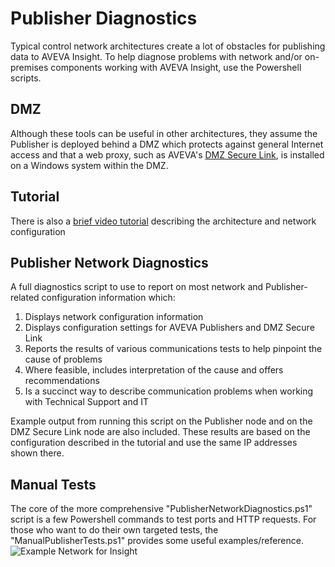 Publisher Diagnostics
=====================

Typical control network architectures create a lot of obstacles for publishing data to AVEVA Insight. To help diagnose problems with network and/or on-premises components working with AVEVA Insight, use the Powershell scripts.

DMZ
---
Although these tools can be useful in other architectures, they assume the Publisher is deployed behind a DMZ which protects against general Internet access and that a web proxy, such as AVEVA's [DMZ Secure Link](https://insight.connect.aveva.com/Downloads/InsightPublisher/DMZSecureLink.zip "free DMZ Secure Link download"), is installed on a Windows system within the DMZ. 

Tutorial
--------
There is also a [brief video tutorial](https://www.aveva.com/en/perspectives/blog/insight-dmz-securelink "Watch") describing the architecture and network configuration

Publisher Network Diagnostics
-----------------------------

A full diagnostics script to use to report on most network and Publisher-related configuration information which:

1. Displays network configuration information
1. Displays configuration settings for AVEVA Publishers and DMZ Secure Link
1. Reports the results of various communications tests to help pinpoint the cause of problems
1. Where feasible, includes interpretation of the cause and offers recommendations
1. Is a succinct way to describe communication problems when working with Technical Support and IT

Example output from running this script on the Publisher node and on the DMZ Secure Link node are also included. These results are based on the configuration described in the tutorial and use the same IP addresses shown there.

Manual Tests
------------
The core of the more comprehensive "PublisherNetworkDiagnostics.ps1" script is a few Powershell commands to test ports and HTTP requests. For those who want to do their own targeted tests, the "ManualPublisherTests.ps1" provides some useful examples/reference.
![Example Network for Insight](https://user-images.githubusercontent.com/20399082/75187015-01cb3d00-56fe-11ea-8bb4-4c3a325bce2a.PNG)
